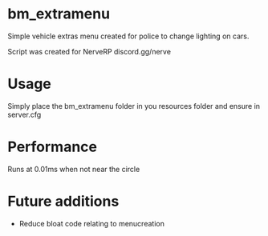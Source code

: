 # bm_extramenu
Simple vehicle extras menu created for police to change lighting on cars.

Script was created for NerveRP
discord.gg/nerve

# Usage
Simply place the bm_extramenu folder in you resources folder and ensure in server.cfg

# Performance
Runs at 0.01ms when not near the circle

# Future additions
- Reduce bloat code relating to menucreation 


